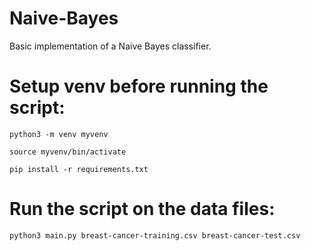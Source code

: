 # Naive-Bayes
Basic implementation of a Naive Bayes classifier.

# Setup venv before running the script:

`python3 -m venv myvenv`

`source myvenv/bin/activate`

`pip install -r requirements.txt`

# Run the script on the data files:

`python3 main.py breast-cancer-training.csv breast-cancer-test.csv`